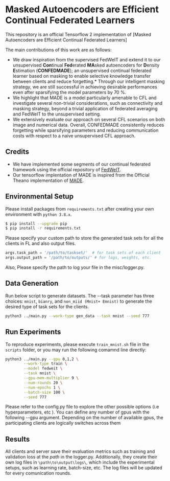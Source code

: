 
# Masked Autoencoders are Efficient Continual Federated Learners

This repository is an official Tensorflow 2 implementation of [Masked Autoencoders are Efficient Continual Federated Learners]



The main contributions of this work are as follows:

* We draw inspiration from the supervised FedWeIT and extend it to our unsupervised **Con**tinual **Fed**erated **MA**sked autoencoders for **D**ensity **E**stimation (**CONFEDMADE**); an unsupervised continual federated learner based on masking to enable selective knowledge transfer between clients and reduce forgetting.* Through our intelligent masking strategy, we are still successful in achieving desirable performances even after sparsifying the model parameters by 70 %. 
* We highlight that MADE is a model particularly amenable to CFL and investigate several non-trivial considerations, such as connectivity and masking strategy, beyond a trivial application of federated averaging and FedWeIT to the unsupervised setting.
* We extensively evaluate our approach on several CFL scenarios on both image and numerical data. Overall, CONFEDMADE consistently reduces forgetting while sparsifying parameters and reducing communication costs with respect to a naive unsupervised CFL approach.

## Credits 
* We have implemented some segments of our continual federated framework using the official repository of [FedWeIT](https://github.com/wyjeong/FedWeIT/tree/main). 
* Our tensorflow implentation of MADE is inspired from the Official Theano implementation of [MADE](https://github.com/mgermain/MADE/tree/master). 
## Environmental Setup

Please install packages from `requirements.txt` after creating your own environment with `python 3.8.x`.

```bash
$ pip install --upgrade pip
$ pip install -r requirements.txt
```

Please specify your custom path to store the generated task sets for all the clients in FL and also output files.
```python
args.task_path = '/path/to/taskset/'  # for task sets of each client
args.output_path = '/path/to/outputs/' # for logs, weights, etc.
```
Also, Please specify the path to log your file in the misc/logger.py. 

## Data Generation

Run below script to generate datasets. 
The --task parameter has three choices: `mnist`, `bianry`, and `non_miid (Mnist+ Emnist)` to generate the desired type of task sets for the clients.

```bash
python3 ../main.py --work-type gen_data --task mnist --seed 777 
```  

## Run Experiments
To reproduce experiments, please execute `train_mnist.sh` file in the `scripts` folder, or you may run the following comamnd line directly:

```bash
python3 ../main.py --gpu 0,1,2 \
		--work-type train \
		--model fedweit \
		--task mnist \
	 	--gpu-mem-multiplier 9 \
		--num-rounds 20 \
		--num-epochs 1 \
		--batch-size 100 \
		--seed 777 
```
Please refer to the config.py file to explore the other possible options (i.e hyperparameters, etc ). You can define any number of gpus with the following --gpu argument. Depending on the number of available gpus, the participating clients are logically switches across them


## Results
All clients and server save their evaluation metrics such as training and validation loss at the $path$ in the logger.py. Additionally, they create their own log files in `\path\to\output\logs\`, which include the experimental setups, such as learning rate, batch-size, etc. The log files will be updated for every comunication rounds. 


